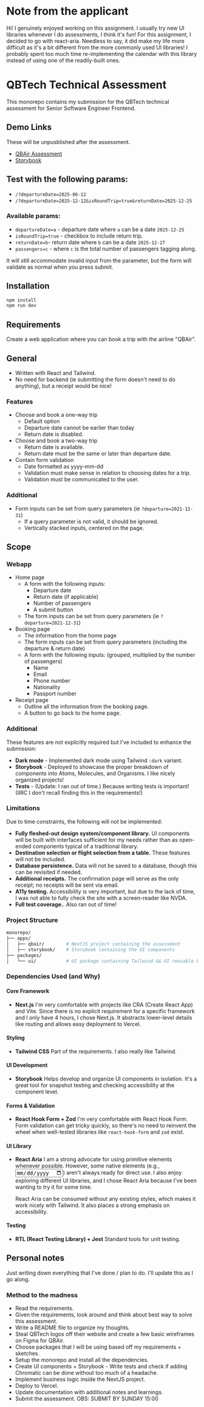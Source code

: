 # Note from the applicant

Hi! I genuinely enjoyed working on this assignment. I usually try new UI libraries whenever I do assessments, I think it's fun! For this assignment, I decided to go with react-aria. Needless to say, it did make my life more difficult as it's a bit different from the more commonly used UI libraries! I probably spent too much time re-implementing the calendar with this library instead of using one of the readily-built ones.

# QBTech Technical Assessment

This monorepo contains my submission for the QBTech technical assessment for Senior Software Engineer Frontend.

## Demo Links

These will be unpusblished after the assessment.

- [QBAir Assessment](https://qbtech-assessment-olsson.vercel.app/)
- [Storybook](https://qbtech-storybook-git-main-olsson.vercel.app/?path=/docs/atoms-alert--docs)

## Test with the following params:

- `/?departureDate=2025-06-12`
- `/?departureDate=2025-12-12&isRoundTrip=true&returnDate=2025-12-25`

### Available params:

- `departureDate=a` - departure date where `a` can be a date `2025-12-25`
- `isRoundTrip=true` - checkbox to include return trip.
- `returnDate=b`- return date where `b` can be a date `2025-12-27`
- `passengers=c` - where `c` is the total number of passengers tagging along.

It will still accommodate invalid input from the parameter, but the form will validate as normal when you press submit.

## Installation

```bash
npm install
npm run dev
```

## Requirements

Create a web application where you can book a trip with the airline "QBAir".

## General

- Written with React and Tailwind.
- No need for backend (ie submitting the form doesn't need to do anything), but a receipt would be nice!

### Features

- Choose and book a one-way trip
  - Default option
  - Departure date cannot be earlier than today
  - Return date is disabled.
- Choose and book a two-way trip
  - Return date is available.
  - Return date must be the same or later than departure date.
- Contain form validation
  - Date formatted as yyyy-mm-dd
  - Validation must make sense in relation to choosing dates for a trip.
  - Validation must be communicated to the user.

### Additional

- Form inputs can be set from query parameters (ie `?departure=2021-12-31`)
  - If a query parameter is not valid, it should be ignored.
  - Vertically stacked inputs, centered on the page.

## Scope

### Webapp

- Home page
  - A form with the following inputs:
    - Departure date
    - Return date (if applicable)
    - Number of passengers
    - A submit button
  - The form inputs can be set from query parameters (ie `?departure=2021-12-31`)
- Booking page
  - The information from the home page
  - The form inputs can be set from query parameters (including the departure & return date)
  - A form with the following inputs: (grouped, multiplied by the number of passengers)
    - Name
    - Email
    - Phone number
    - Nationality
    - Passport number
- Receipt page
  - Outline all the information from the booking page.
  - A button to go back to the home page.

### Additional

These features are not explicitly required but I've included to enhance the submission:

- **Dark mode** - Implemented dark mode using Tailwind `:dark` variant.
- **Storybook** - Deployed to showcase the proper breakdown of components into Atoms, Molecules, and Organisms. I like nicely organized projects!
- **Tests** - (Update: I ran out of time.) Because writing tests is important! (IIRC I don't recall finding this in the requirements!)

### Limitations

Due to time constraints, the following will not be implemented:

- **Fully fleshed-out design system/component library.** UI components will be built with interfaces sufficient for my needs rather than as open-ended components typical of a traditional library.
- **Destination selection or flight selection from a table.** These features will not be included.
- **Database persistence.** Data will not be saved to a database, though this can be revisited if needed.
- **Additional receipts.** The confirmation page will serve as the only receipt; no receipts will be sent via email.
- **A11y testing.** Accessibility is very important, but due to the lack of time, I was not able to fully check the site with a screen-reader like NVDA.
- **Full test coverage.**. Also ran out of time!

### Project Structure

```bash
monorepo/
├── apps/
│   ├── qbair/        # NextJS project containing the assessment
│   ├── storybook/    # Storybook containing the UI components
├── packages/
│   └── ui/           # UI package containing Tailwind && UI reusable UI components
```

### Dependencies Used (and Why)

#### Core Framework

- **Next.js**
  I'm very comfortable with projects like CRA (Create React App) and Vite. Since there is no explicit requirement for a specific framework and I only have 4 hours, I chose Next.js. It abstracts lower-level details like routing and allows easy deployment to Vercel.

#### Styling

- **Tailwind CSS**
  Part of the requirements. I also really like Tailwind.

#### UI Development

- **Storybook**
  Helps develop and organize UI components in isolation. It's a great tool for snapshot testing and checking accessibility at the component level.

#### Forms & Validation

- **React Hook Form + Zod**
  I'm very comfortable with React Hook Form. Form validation can get tricky quickly, so there's no need to reinvent the wheel when well-tested libraries like `react-hook-form` and `zod` exist.

#### UI Library

- **React Aria**
  I am a strong advocate for using primitive elements whenever possible. However, some native elements (e.g., <input type="date">) aren't always ready for direct use. I also enjoy exploring different UI libraries, and I chose React Aria because I've been wanting to try it for some time.

  React Aria can be consumed without any existing styles, which makes it work nicely with Tailwind. It also places a strong emphasis on accessibility.

#### Testing

- **RTL (React Testing Library) + Jest**
  Standard tools for unit testing.

## Personal notes

Just writing down everything that I've done / plan to do. I'll update this as I go along.

### Method to the madness

- Read the requirements.
- Given the requirements, look around and think about best way to solve this assessment.
- Write a README file to organize my thoughts.
- Steal QBTech logos off their website and create a few basic wireframes on Figma for QBAir.
- Choose packages that I will be using based off my requirements + sketches.
- Setup the monorepo and install all the dependencies.
- Create UI components + Storybook - Write tests and check if adding Chromatic can be done without too much of a headache.
- Implement business logic inside the NextJS project.
- Deploy to Vercel.
- Update documentation with additional notes and learnings.
- Submit the assessment. OBS: SUBMIT BY SUNDAY 15:00
